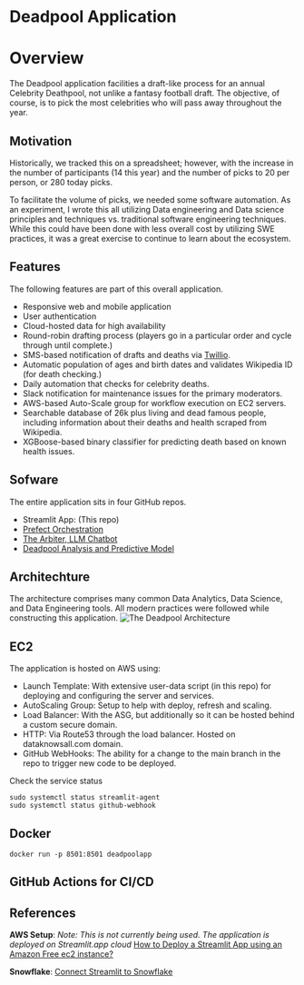 # Deadpool Application

# Overview 
The Deadpool application facilities a draft-like process for an annual Celebrity Deathpool, not unlike a fantasy football draft.  The objective, of course, is to pick the most celebrities who will pass away throughout the year.  

## Motivation
Historically, we tracked this on a spreadsheet; however, with the increase in the number of participants (14 this year) and the number of picks to 20 per person, or 280 today picks.  

To facilitate the volume of picks, we needed some software automation.  As an experiment, I wrote this all utilizing Data engineering and Data science principles and techniques vs. traditional software engineering techniques.  While this could have been done with less overall cost by utilizing SWE practices, it was a great exercise to continue to learn about the ecosystem.  

## Features
The following features are part of this overall application.

* Responsive web and mobile application
* User authentication
* Cloud-hosted data for high availability
* Round-robin drafting process (players go in a particular order and cycle through until complete.)
* SMS-based notification of drafts and deaths via [Twillio](https://www.twilio.com).
* Automatic population of ages and birth dates and validates Wikipedia ID (for death checking.)
* Daily automation that checks for celebrity deaths.
* Slack notification for maintenance issues for the primary moderators.
* AWS-based Auto-Scale group for workflow execution on EC2 servers.
* Searchable database of 26k plus living and dead famous people, including information about their deaths and health scraped from Wikipedia.
* XGBoose-based binary classifier for predicting death based on known health issues. 


## Sofware
The entire application sits in four GitHub repos.  
* Streamlit App: (This repo)
* [Prefect Orchestration](https://github.com/broepke/prefect-dka)
* [The Arbiter, LLM Chatbot](https://github.com/broepke/deadpool-llm)
* [Deadpool Analysis and Predictive Model](https://github.com/broepke/deadpool-analysis)

## Architechture
The architecture comprises many common Data Analytics, Data Science, and Data Engineering tools.  All modern practices were followed while constructing this application.
![The Deadpool Architecture](dp_arch.png)

## EC2
The application is hosted on AWS using:

* Launch Template: With extensive user-data script (in this repo) for deploying and configuring the server and services.
* AutoScaling Group: Setup to help with deploy, refresh and scaling.
* Load Balancer: With the ASG, but additionally so it can be hosted behind a custom secure domain.
* HTTP: Via Route53 through the load balancer.  Hosted on dataknowsall.com domain.
* GitHub WebHooks: The ability for a change to the main branch in the repo to trigger new code to be deployed.


Check the service status

```
sudo systemctl status streamlit-agent
sudo systemctl status github-webhook
```

## Docker

```
docker run -p 8501:8501 deadpoolapp
```

## GitHub Actions for CI/CD

## References
**AWS Setup**: 
_Note: This is not currently being used.  The application is deployed on Streamlit.app cloud_
 [How to Deploy a Streamlit App using an Amazon Free ec2 instance?](https://towardsdatascience.com/how-to-deploy-a-streamlit-app-using-an-amazon-free-ec2-instance-416a41f69dc3)

**Snowflake**: 
[Connect Streamlit to Snowflake](https://docs.streamlit.io/knowledge-base/tutorials/databases/snowflake)
